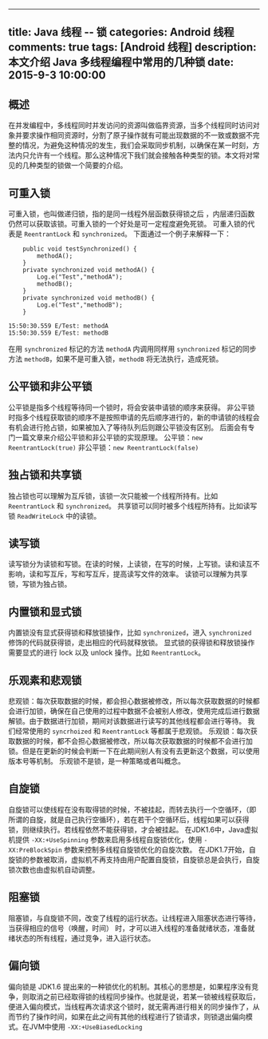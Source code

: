 
---
title: Java 线程 -- 锁
categories: Android 线程
comments: true
tags: [Android 线程]
description: 本文介绍 Java 多线程编程中常用的几种锁
date: 2015-9-3 10:00:00
---

## 概述

在并发编程中，多线程同时并发访问的资源叫做临界资源，当多个线程同时访问对象并要求操作相同资源时，分割了原子操作就有可能出现数据的不一致或数据不完整的情况，为避免这种情况的发生，我们会采取同步机制，以确保在某一时刻，方法内只允许有一个线程。那么这种情况下我们就会接触各种类型的锁。本文将对常见的几种类型的锁做一个简要的介绍。

## 可重入锁

可重入锁，也叫做递归锁，指的是同一线程外层函数获得锁之后 ，内层递归函数仍然可以获取该锁。可重入锁的一个好处是可一定程度避免死锁。
可重入锁的代表是 `ReentrantLock` 和 `synchronized`。
下面通过一个例子来解释一下：

```
    public void testSynchronized() {
        methodA();
    }
    private synchronized void methodA() {
        Log.e("Test","methodA");
        methodB();
    }
    private synchronized void methodB() {
        Log.e("Test","methodB");
    }
```

```
15:50:30.559 E/Test: methodA
15:50:30.559 E/Test: methodB
```

在用 `synchronized` 标记的方法 `methodA` 内调用同样用 `synchronized` 标记的同步方法 `methodB`，如果不是可重入锁，`methodB` 将无法执行，造成死锁。

## 公平锁和非公平锁

公平锁是指多个线程等待同一个锁时，将会安装申请锁的顺序来获得。
非公平锁时指多个线程获取锁的顺序不是按照申请的先后顺序进行的，新的申请锁的线程会有机会进行抢占锁，如果被加入了等待队列后则跟公平锁没有区别。
后面会有专门一篇文章来介绍公平锁和非公平锁的实现原理。
公平锁：`new ReentrantLock(true)`
非公平锁：`new ReentrantLock(false)`

## 独占锁和共享锁

独占锁也可以理解为互斥锁，该锁一次只能被一个线程所持有。比如 `ReentrantLock` 和 `synchronized`。
共享锁可以同时被多个线程所持有。比如读写锁 `ReadWriteLock` 中的读锁。

## 读写锁

读写锁分为读锁和写锁。在读的时候，上读锁，在写的时候，上写锁。读和读互不影响，读和写互斥，写和写互斥，提高读写文件的效率。
读锁可以理解为共享锁，写锁为独占锁。

## 内置锁和显式锁

内置锁没有显式获得锁和释放锁操作，比如 `synchronized`，进入 `synchronized` 修饰的代码就获得锁，走出相应的代码就释放锁。
显式锁的获得锁和释放锁操作需要显式的进行 lock 以及 unlock 操作。比如 `ReentrantLock`。

## 乐观素和悲观锁

悲观锁：每次获取数据的时候，都会担心数据被修改，所以每次获取数据的时候都会进行加锁，确保在自己使用的过程中数据不会被别人修改，使用完成后进行数据解锁。由于数据进行加锁，期间对该数据进行读写的其他线程都会进行等待。
我们经常使用的 `syncrhoized` 和 `ReentrantLock` 等都属于悲观锁。
乐观锁：每次获取数据的时候，都不会担心数据被修改，所以每次获取数据的时候都不会进行加锁。但是在更新的时候会判断一下在此期间别人有没有去更新这个数据，可以使用版本号等机制。
乐观锁不是锁，是一种策略或者叫概念。

## 自旋锁

自旋锁可以使线程在没有取得锁的时候，不被挂起，而转去执行一个空循环，（即所谓的自旋，就是自己执行空循环），若在若干个空循环后，线程如果可以获得锁，则继续执行。若线程依然不能获得锁，才会被挂起。
在JDK1.6中，Java虚拟机提供 `-XX:+UseSpinning` 参数来启用多线程自旋锁优化，使用 `-XX:PreBlockSpin` 参数来控制多线程自旋锁优化的自旋次数。
在JDK1.7开始，自旋锁的参数被取消，虚拟机不再支持由用户配置自旋锁，自旋锁总是会执行，自旋锁次数也由虚拟机自动调整。

## 阻塞锁

阻塞锁，与自旋锁不同，改变了线程的运行状态。让线程进入阻塞状态进行等待，当获得相应的信号（唤醒，时间） 时，才可以进入线程的准备就绪状态，准备就绪状态的所有线程，通过竞争，进入运行状态。

## 偏向锁

偏向锁是 JDK1.6 提出来的一种锁优化的机制。其核心的思想是，如果程序没有竞争，则取消之前已经取得锁的线程同步操作。也就是说，若某一锁被线程获取后，便进入偏向模式，当线程再次请求这个锁时，就无需再进行相关的同步操作了，从而节约了操作时间，如果在此之间有其他的线程进行了锁请求，则锁退出偏向模式。在JVM中使用 `-XX:+UseBiasedLocking`

